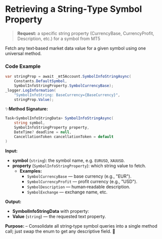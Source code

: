 # Retrieving a String‐Type Symbol Property

> **Request:** a specific string property (CurrencyBase, CurrencyProfit, Description, etc.) for a symbol from MT5

Fetch any text‐based market data value for a given symbol using one universal method.

### Code Example

```csharp
var stringProp = await _mt5Account.SymbolInfoStringAsync(
    Constants.DefaultSymbol,
    SymbolInfoStringProperty.SymbolCurrencyBase);
_logger.LogInformation(
    "SymbolInfoString: BaseCurrency={BaseCurrency}",
    stringProp.Value);
```

✨**Method Signature:**
```csharp
Task<SymbolInfoStringData> SymbolInfoStringAsync(
    string symbol,
    SymbolInfoStringProperty property,
    DateTime? deadline = null,
    CancellationToken cancellationToken = default
)
```

 **Input:**
* **symbol** (`string`): the symbol name, e.g. `EURUSD`, `XAUUSD`.
* **property** (`SymbolInfoStringProperty`): which string value to fetch.
  * **Examples:**
    * `SymbolCurrencyBase` — base currency (e.g., "EUR").
    * `SymbolCurrencyProfit` — profit currency (e.g., "USD").
    * `SymbolDescription` — human‐readable description.
    * `SymbolExchange` — exchange name, etc.

 **Output:**
* **SymbolInfoStringData** with property:
*  **Value** (`string`) — the requested text property.

**Purpose:** – Consolidate all string‐type symbol queries into a single method call; just swap the enum to get any descriptive field. 🚀



